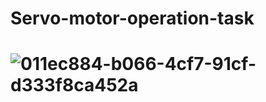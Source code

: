 # Servo-motor-operation-task
# ![011ec884-b066-4cf7-91cf-d333f8ca452a](https://user-images.githubusercontent.com/78529463/184783230-c4377a29-37c0-405d-9689-6a8a32ee9cbb.jpg)
